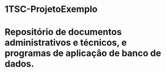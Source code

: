 # 1TSC-ProjetoExemplo
# Repositório de documentos administrativos e técnicos, e programas de aplicação de banco de dados.
